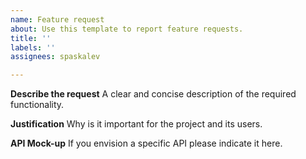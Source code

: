```yaml
---
name: Feature request
about: Use this template to report feature requests.
title: ''
labels: ''
assignees: spaskalev

---
```


**Describe the request**
A clear and concise description of the required functionality.

**Justification**
Why is it important for the project and its users.

**API Mock-up**
If you envision a specific API please indicate it here.

